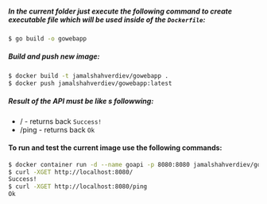 ##### In the current folder just execute the following command to create executable file which will be used inside of the `Dockerfile`:
```bash
$ go build -o gowebapp
```

##### Build and push new image:
```bash
$ docker build -t jamalshahverdiev/gowebapp .
$ docker push jamalshahverdiev/gowebapp:latest
```

##### Result of the API must be like s followwing:
- / - returns back `Success!`
- /ping - returns back `Ok`

#### To run and test the current image use the following commands:
```bash
$ docker container run -d --name goapi -p 8080:8080 jamalshahverdiev/gowebapp:latest
$ curl -XGET http://localhost:8080/
Success!
$ curl -XGET http://localhost:8080/ping
Ok
```
